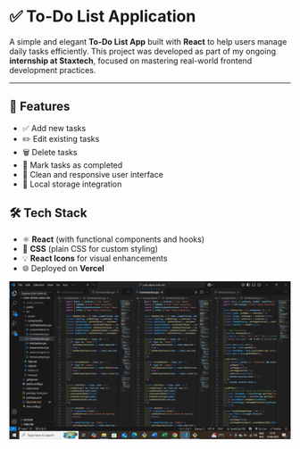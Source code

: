 # ✅ To-Do List Application

A simple and elegant **To-Do List App** built with **React** to help users manage daily tasks efficiently. This project was developed as part of my ongoing **internship at Staxtech**, focused on mastering real-world frontend development practices.

---

## 🚀 Features

- ✅ Add new tasks
- ✏️ Edit existing tasks
- 🗑️ Delete tasks
- 📌 Mark tasks as completed
- 🌙 Clean and responsive user interface
- 💾 Local storage integration



## 🛠️ Tech Stack

- ⚛️ **React** (with functional components and hooks)
- 🎨 **CSS** (plain CSS for custom styling)
- 💡 **React Icons** for visual enhancements
- 🌐 Deployed on **Vercel**



![Todo-App Screenshot](./todo.png)



